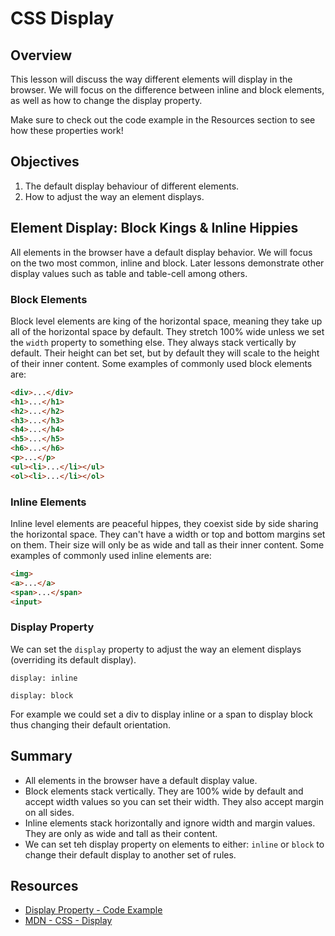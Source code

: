 # CSS Display

## Overview

This lesson will discuss the way different elements will display in the browser. We will focus on the difference between inline and block elements, as well as how to change the display property.

Make sure to check out the code example in the Resources section to see how these properties work!

## Objectives

1. The default display behaviour of different elements.
2. How to adjust the way an element displays.

## Element Display: Block Kings & Inline Hippies

All elements in the browser have a default display behavior. We will focus on the two most common, inline and block. Later lessons demonstrate other display values such as table and table-cell among others.

### Block Elements

Block level elements are king of the horizontal space, meaning they take up all of the horizontal space by default. They stretch 100% wide unless we set the `width` property to something else. They always stack vertically by default. Their height can bet set, but by default they will scale to the height of their inner content. Some examples of commonly used block elements are: 

```html
<div>...</div>
<h1>...</h1>
<h2>...</h2>
<h3>...</h3>
<h4>...</h4>
<h5>...</h5>
<h6>...</h6>
<p>...</p>
<ul><li>...</li></ul>
<ol><li>...</li></ol>
```

### Inline Elements

Inline level elements are peaceful hippes, they coexist side by side sharing the horizontal space. They can't have a width or top and bottom margins set on them. Their size will only be as wide and tall as their inner content. Some examples of commonly used inline elements are: 

```html
<img>
<a>...</a>
<span>...</span>
<input>
```

### Display Property

We can set the `display` property to adjust the way an element displays (overriding its default display).

`display: inline`

`display: block`

For example we could set a div to display inline or a span to display block thus changing their default orientation.

## Summary

- All elements in the browser have a default display value.
- Block elements stack vertically. They are 100% wide by default and accept width values so you can set their width. They also accept margin on all sides.
- Inline elements stack horizontally and ignore width and margin values. They are only as wide and tall as their content.
- We can set teh display property on elements to either: `inline` or `block` to change their default display to another set of rules.

## Resources

- [Display Property - Code Example](http://jsfiddle.net/flatiron_school/352A6/1/)
- [MDN - CSS - Display](https://developer.mozilla.org/en-US/docs/Web/CSS/display)

